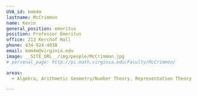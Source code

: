 ```yaml
---
UVA_id: kmm4m
lastname: McCrimmon
name: Kevin
general_position: emeritus
position: Professor Emeritus
office: 213 Kerchof Hall
phone: 434-924-4938
email: kmm4m@virginia.edu
image: __SITE_URL__/img/people/McCrimmon.jpg
# personal_page: http://pi.math.virginia.edu/Faculty/McCrimmon/

areas:
  - Algebra, Arithmetic Geometry/Number Theory, Representation Theory

---
```


